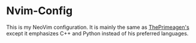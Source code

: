 # Nvim-Config
This is my NeoVim configuration. It is mainly the same as [ThePrimeagen's](https://youtu.be/w7i4amO_zaE?si=vHgJ9Yuc1-X7NzKW) except it emphasizes C++ and Python instead of his preferred languages.
